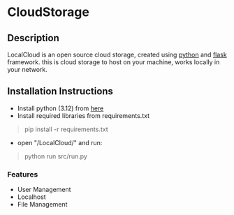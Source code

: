 # CloudStorage


## Description
LocalCloud is an open source cloud storage,
created using [python](https://python.org/) and [flask](https://flask.palletsprojects.com/) framework.
this is cloud storage to host on your machine, works locally in your network.

## Installation Instructions
- Install python (3.12) from [here](https://www.python.org/downloads/)
- Install required libraries from requirements.txt
> pip install -r requirements.txt
- open "/LocalCloud/" and run:
> python run src/run.py


### Features
- User Management
- Localhost
- File Management